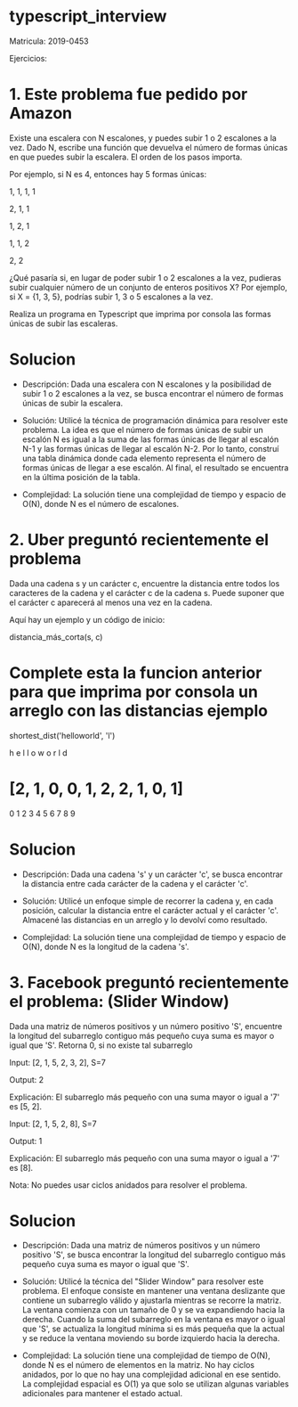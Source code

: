 # typescript_interview

Matricula: 2019-0453

Ejercicios:

# 1. Este problema fue pedido por Amazon

Existe una escalera con N escalones, y puedes subir 1 o 2 escalones a la vez. Dado N, escribe una función que devuelva el número de formas únicas en que puedes subir la escalera. El orden de los pasos importa.

Por ejemplo, si N es 4, entonces hay 5 formas únicas:

1, 1, 1, 1

2, 1, 1

1, 2, 1

1, 1, 2

2, 2

¿Qué pasaría si, en lugar de poder subir 1 o 2 escalones a la vez, pudieras subir cualquier número de un conjunto de enteros positivos X? Por ejemplo, si X = {1, 3, 5}, podrías subir 1, 3 o 5 escalones a la vez.

Realiza un programa en Typescript que imprima por consola las formas únicas de subir las escaleras.

# Solucion

* Descripción: Dada una escalera con N escalones y la posibilidad de subir 1 o 2 escalones a la vez, se busca encontrar el número de formas únicas de subir la escalera.

* Solución: Utilicé la técnica de programación dinámica para resolver este problema. La idea es que el número de formas únicas de subir un escalón N es igual a la suma de las formas únicas de llegar al escalón N-1 y las formas únicas de llegar al escalón N-2. Por lo tanto, construí una tabla dinámica donde cada elemento representa el número de formas únicas de llegar a ese escalón. Al final, el resultado se encuentra en la última posición de la tabla.

* Complejidad: La solución tiene una complejidad de tiempo y espacio de O(N), donde N es el número de escalones.

# 2. Uber preguntó recientemente el problema

Dada una cadena s y un carácter c, encuentre la distancia entre todos los caracteres de la cadena y el carácter c de la cadena s. Puede suponer que el carácter c aparecerá al menos una vez en la cadena.

Aquí hay un ejemplo y un código de inicio:

distancia_más_corta(s, c)

# Complete esta la funcion anterior para que imprima por consola un arreglo con las distancias ejemplo

shortest_dist('helloworld', 'l')

h e l l o w o r l d

# [2, 1, 0, 0, 1, 2, 2, 1, 0, 1]

0 1 2 3 4 5 6 7 8 9

# Solucion

* Descripción: Dada una cadena 's' y un carácter 'c', se busca encontrar la distancia entre cada carácter de la cadena y el carácter 'c'.

* Solución: Utilicé un enfoque simple de recorrer la cadena y, en cada posición, calcular la distancia entre el carácter actual y el carácter 'c'. Almacené las distancias en un arreglo y lo devolví como resultado.

* Complejidad: La solución tiene una complejidad de tiempo y espacio de O(N), donde N es la longitud de la cadena 's'.

# 3. Facebook preguntó recientemente el problema: (Slider Window)

Dada una matriz de números positivos y un número positivo 'S', encuentre la longitud del subarreglo contiguo más pequeño cuya suma es mayor o igual que 'S'. Retorna 0, si no existe tal subarreglo

Input: [2, 1, 5, 2, 3, 2], S=7

Output: 2

Explicación: El subarreglo más pequeño con una suma mayor o igual a '7' es [5, 2].

Input: [2, 1, 5, 2, 8], S=7

Output: 1

Explicación: El subarreglo más pequeño con una suma mayor o igual a '7' es [8].

Nota: No puedes usar ciclos anidados para resolver el problema.

# Solucion

* Descripción: Dada una matriz de números positivos y un número positivo 'S', se busca encontrar la longitud del subarreglo contiguo más pequeño cuya suma es mayor o igual que 'S'.

* Solución: Utilicé la técnica del "Slider Window" para resolver este problema. El enfoque consiste en mantener una ventana deslizante que contiene un subarreglo válido y ajustarla mientras se recorre la matriz. La ventana comienza con un tamaño de 0 y se va expandiendo hacia la derecha. Cuando la suma del subarreglo en la ventana es mayor o igual que 'S', se actualiza la longitud mínima si es más pequeña que la actual y se reduce la ventana moviendo su borde izquierdo hacia la derecha.

* Complejidad: La solución tiene una complejidad de tiempo de O(N), donde N es el número de elementos en la matriz. No hay ciclos anidados, por lo que no hay una complejidad adicional en ese sentido. La complejidad espacial es O(1) ya que solo se utilizan algunas variables adicionales para mantener el estado actual.
